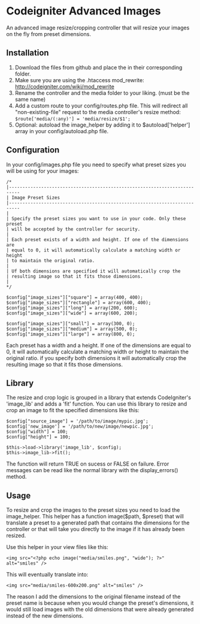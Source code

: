 Codeigniter Advanced Images
=========================================

An advanced image resize/cropping controller that will resize your images on the fly from preset dimensions.

Installation
------------

 1. Download the files from github and place the in their corresponding folder.
 2. Make sure you are using the .htaccess mod_rewrite: http://codeigniter.com/wiki/mod_rewrite
 2. Rename the controller and the media folder to your liking. (must be the same name)
 3. Add a custom route to your config/routes.php file. This will redirect all "non-existing-file" request to the media controller's resize method:  
	`$route['media/(:any)'] = 'media/resize/$1';`
 4. Optional: autoload the image_helper by adding it to $autoload['helper'] array in your config/autoload.php file.

Configuration
-------------

In your config/images.php file you need to specify what preset sizes you will be using for your images:

    /*
	|--------------------------------------------------------------------------
	| Image Preset Sizes
	|--------------------------------------------------------------------------
	|
	| Specify the preset sizes you want to use in your code. Only these preset 
	| will be accepted by the controller for security.
	|
	| Each preset exists of a width and height. If one of the dimensions are 
	| equal to 0, it will automatically calculate a matching width or height 
	| to maintain the original ratio.
	|
	| Uf both dimensions are specified it will automatically crop the 
	| resulting image so that it fits those dimensions.
	|
	*/

	$config["image_sizes"]["square"] = array(400, 400);
	$config["image_sizes"]["rectangle"] = array(600, 400);
	$config["image_sizes"]["long"] = array(200, 600);
	$config["image_sizes"]["wide"] = array(600, 200);

	$config["image_sizes"]["small"] = array(300, 0);
	$config["image_sizes"]["medium"] = array(500, 0);
	$config["image_sizes"]["large"] = array(800, 0);
	
	
Each preset has a width and a height. If one of the dimensions are equal to 0, it will automatically calculate a matching width or height to maintain the original ratio. if you specify both dimensions it will automatically crop the resulting image so that it fits those dimensions.
	
Library
-------

The resize and crop logic is grouped in a library that extends CodeIgniter's 'image_lib' and adds a 'fit' function. You can use this library to resize and crop an image to fit the specified dimensions like this:

	$config["source_image"] = '/path/to/image/mypic.jpg';
	$config['new_image'] = '/path/to/new/image/newpic.jpg';
	$config["width"] = 100;
	$config["height"] = 100;
					
	$this->load->library('image_lib', $config);
	$this->image_lib->fit();

The function will return TRUE on sucess or FALSE on failure. Error messages can be read like the normal library with the display_errors() method.
	
Usage
-----

To resize and crop the images to the preset sizes you need to load the image_helper. This helper has a function image($path, $preset) that will translate a preset to a generated path that contains the dimensions for the controller or that will take you directly to the image if it has already been resized.

Use this helper in your view files like this:

	<img src="<?php echo image("media/smiles.png", "wide"); ?>" alt="smiles" />

This will eventually translate into:

	<img src="media/smiles-600x200.png" alt="smiles" />

The reason I add the dimensions to the original filename instead of the preset name is because when you would change the preset's dimensions, it would still load images with the old dimensions that were already generated instead of the new dimensions.